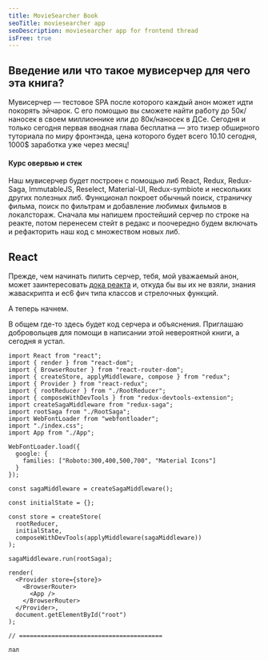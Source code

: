 ```yaml
---
title: MovieSearcher Book
seoTitle: moviesearcher app
seoDescription: moviesearcher app for frontend thread
isFree: true
---
```


## Введение или что такое мувисерчер для чего эта книга?

Мувисерчер — тестовое SPA после которого каждый анон может идти покорять эйчарок. С его помощью вы сможете найти работу до 50к/наносек в своем миллионнике или до 80к/наносек в ДСе. Сегодня и только сегодня первая вводная глава бесплатна — это тизер обширного туториала по миру фронтэнда, цена которого будет всего 10$. 10$ сегодня, 1000$ заработка уже через месяц!

#### Курс овервью и стек

Наш мувисерчер будет построен с помощью либ React, Redux, Redux-Saga, ImmutableJS, Reselect, Material-UI, Redux-symbiote и нескольких других полезных либ. Функционал покроет обычный поиск, страничку фильма, поиск по фильтрам и добавление любимых фильмов в локалстораж. Сначала мы напишем простейший серчер по строке на реакте, потом перенесем стейт в редакс и поочередно будем включать и рефакторить наш код с множеством новых либ.

## React

Прежде, чем начинать пилить серчер, тебя, мой уважаемый анон, может заинтересовать [дока реакта](https://reactjs.org/docs/getting-started.html) и, откуда бы вы их не взяли, знания жаваскрипта и ес6 фич типа классов и стрелочных функций.

А теперь начнем.

В общем где-то здесь будет код серчера и объяснения. Приглашаю добровольцев для помощи в написании этой невероятной книги, а сегодня я устал.

```
import React from "react";
import { render } from "react-dom";
import { BrowserRouter } from "react-router-dom";
import { createStore, applyMiddleware, compose } from "redux";
import { Provider } from "react-redux";
import { rootReducer } from "./RootReducer";
import { composeWithDevTools } from "redux-devtools-extension";
import createSagaMiddleware from "redux-saga";
import rootSaga from "./RootSaga";
import WebFontLoader from "webfontloader";
import "./index.css";
import App from "./App";

WebFontLoader.load({
  google: {
    families: ["Roboto:300,400,500,700", "Material Icons"]
  }
});

const sagaMiddleware = createSagaMiddleware();

const initialState = {};

const store = createStore(
  rootReducer,
  initialState,
  composeWithDevTools(applyMiddleware(sagaMiddleware))
);

sagaMiddleware.run(rootSaga);

render(
  <Provider store={store}>
    <BrowserRouter>
      <App />
    </BrowserRouter>
  </Provider>,
  document.getElementById("root")
);

// ========================================

лал
```
